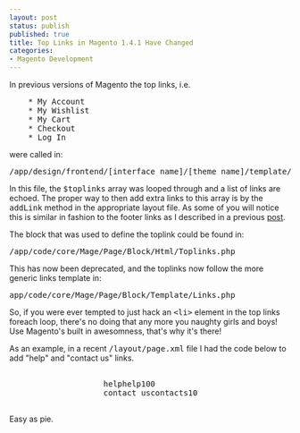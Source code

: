 ```yaml
---
layout: post
status: publish
published: true
title: Top Links in Magento 1.4.1 Have Changed
categories:
- Magento Development
---
```

<p>In previous versions of Magento the top links, i.e.
<pre lang="text">    * My Account
    * My Wishlist
    * My Cart
    * Checkout
    * Log In
</pre>
were called in:</p>

<pre lang="text">/app/design/frontend/[interface_name]/[theme_name]/template/page/html/top.links.html</pre>

<p>In this file, the <tt>$toplinks</tt> array was looped through and a list of links are echoed.   The proper way to then add extra links to this array is by the <tt>addLink</tt> method in the appropriate layout file.  As some of you will notice this is similar in fashion to the footer links as I described in a previous <a href="2010/06/how-to-change-the-footer-links-in-magento/">post</a>.</p>

<p>The block that was used to define the toplink could be found in:
<pre lang="text">/app/code/core/Mage/Page/Block/Html/Toplinks.php</pre></p>

<p>This has now been deprecated, and the toplinks now follow the more generic links template in:
<pre lang="text">app/code/core/Mage/Page/Block/Template/Links.php</pre></p>

<p>So, if you were ever tempted to just hack an <tt>&lt;li&gt;</tt> element in the top links foreach loop, there's no doing that any more you naughty girls and boys!  Use Magento's built in awesomness, that's why it's there!</p>

<p>As an example, in a recent <tt>/layout/page.xml</tt> file I had the code below to add "help" and "contact us" links.</p>
<pre lang="xml">
                <block type="page/template_links" name="top.links" as="topLinks">
                    <action method="addLink" translate="label title"><label>help</label><url>help</url><title>help</title><prepare/><urlParams/><position>100</position></action>
                    <action method="addLink" translate="label title"><label>contact us</label><url>contacts</url><title>contact us</title><prepare/><urlParams/><position>10</position></action>
                </block>
</pre>
Easy as pie.
